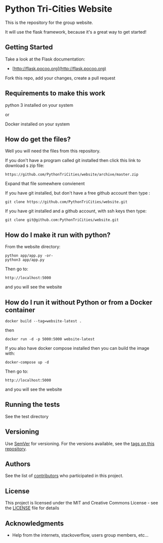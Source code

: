 # Python Tri-Cities Website

This is the repository for the group website.

It will use the flask framework, because it's a great way to get started!

## Getting Started

Take a look at the Flask documentation:
 * [http://flask.pocoo.org](http://flask.pocoo.org)

Fork this repo, add your changes, create a pull request

## Requirements to make this work

python 3 installed on your system

or

Docker installed on your system

## How do get the files?

Well you will need the files from this repository.

If you don't have a program called git installed then click this link to
download s zip file:

```
https://github.com/PythonTriCities/website/archive/master.zip
```
Expand that file somewhere convienent

If you have git installed, but don't have a free github account then type :

```
git clone https://github.com/PythonTriCities/website.git
```

If you have git installed and a github account, with ssh keys then type:

```
git clone git@github.com:PythonTriCities/website.git
```

## How do I make it run with python?

From the website directory:

```
python app/app.py -or-
python3 app/app.py
```

Then go to:

```
http://localhost:5000
```

and you will see the website

## How do I run it without Python or from a Docker container

```
docker build --tag=website-latest .
```
then
```
docker run -d -p 5000:5000 website-latest
```

If you also have docker compose installed then you can build the image with:
```
docker-compose up -d
```

Then go to:

```
http://localhost:5000
```

and you will see the website

## Running the tests

See the test directory

## Versioning

Use [SemVer](http://semver.org/) for versioning. For the versions available, see the [tags on this repository](https://github.com/PythonTriCities/website.git/tags).

## Authors

See the list of [contributors](https://github.com/PythonTriCities/website/graphs/contributors) who participated in this project.

## License

This project is licensed under the MIT and Creative Commons License - see the [LICENSE](docs/LICENSE) file for details

## Acknowledgments

* Help from the internets, stackoverflow, users group members, etc...
